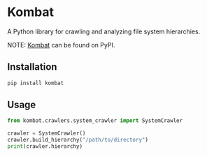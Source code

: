 # Kombat

A Python library for crawling and analyzing file system hierarchies.

NOTE: [Kombat](https://pypi.org/project/kombat/0.1.0/) can be found on PyPI.

## Installation

```bash
pip install kombat
```

## Usage

```python
from kombat.crawlers.system_crawler import SystemCrawler

crawler = SystemCrawler()
crawler.build_hierarchy("/path/to/directory")
print(crawler.hierarchy)
```

